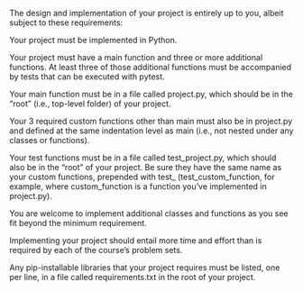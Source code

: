 The design and implementation of your project is entirely up to you, albeit subject to these requirements:

Your project must be implemented in Python.

Your project must have a main function and three or more additional functions. At least three of those additional functions must be accompanied by tests that can be executed with pytest.

Your main function must be in a file called project.py, which should be in the “root” (i.e., top-level folder) of your project.

Your 3 required custom functions other than main must also be in project.py and defined at the same indentation level as main (i.e., not nested under any classes or functions).

Your test functions must be in a file called test_project.py, which should also be in the “root” of your project. Be sure they have the same name as your custom functions, prepended with test_ (test_custom_function, for example, where custom_function is a function you’ve implemented in project.py).

You are welcome to implement additional classes and functions as you see fit beyond the minimum requirement.

Implementing your project should entail more time and effort than is required by each of the course’s problem sets.

Any pip-installable libraries that your project requires must be listed, one per line, in a file called requirements.txt in the root of your project.
